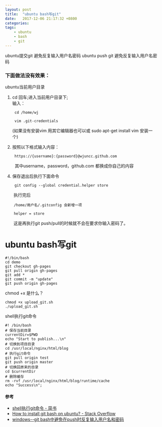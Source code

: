 ```yaml
---
layout: post
title:  "ubuntu bash写git"
date:   2017-12-06 21:17:32 +0800
categories:  
tags: 
    - ubuntu 
    - bash  
    - git 
---
```


ubuntu提交git 避免反复输入用户名密码
ubuntu push git 避免反复输入用户名密码



### 下面做法没有效果： ###

ubuntu当前用户目录

1. cd 回车;进入当前用户目录下;  
	输入：

		cd /home/wj
	
		vim .git-credentials

	 (如果没有安装vim 用其它编辑器也可以或 sudo apt-get install vim 安装一个)

3. 按照以下格式输入内容：

		

		https://{username}:{password}@wjuncc.github.com
　　
	其中username，password，github.com 都换成你自己的内容

4. 保存退出后执行下面命令

		git config --global credential.helper store

　　执行完后

		/home/用户名/.gitconfig 会新增一项

		helper = store

　　这是再执行git push/pull的时候就不会在要求你输入密码了。

# ubuntu bash写git #

	#!/bin/bash
	cd demo
	git checkout gh-pages
	git pull origin gh-pages
	git add *
	git commit -m "update"
	git push origin gh-pages

chmod +x  是什么？

	chmod +x upload_git.sh
	./upload_git.sh

shell执行git命令

	#! /bin/bash
	# 保存当前目录
	currentDir=$PWD
	echo "Start to publish...\n"
	# 切换到项目目录
	cd /usr/local/nginx/html/blog
	# 执行git命令
	git pull origin test
	git push origin master
	# 切换回原来的目录
	cd $currentDir
	# 删除缓存 
	rm -rvf /usr/local/nginx/html/blog/runtime/cache
	echo "Success\n";



#### 参考 ####

* [shell执行git命令 - 简书](http://www.jianshu.com/p/bf7206fba067)
* [How to install git bash on ubuntu? - Stack Overflow](https://stackoverflow.com/questions/11491880/how-to-install-git-bash-on-ubuntu)
* [windows--git bash中避免在push时反复输入用户名和密码](https://www.cnblogs.com/liuyuxiao/p/4907658.html)